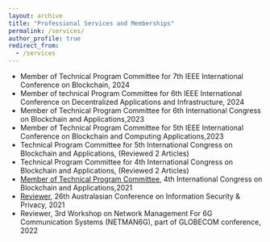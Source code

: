 ```yaml
---
layout: archive
title: "Professional Services and Memberships"
permalink: /services/
author_profile: true
redirect_from:
  - /services
---
```



* Member of Technical Program Committee for 7th IEEE International Conference on Blockchain, 2024 
* Member of technical Program Committee for 6th IEEE International Conference on Decentralized Applications and Infrastructure, 2024
* Member of Technical Program Committee for 6th International Congress on Blockchain and Applications,2023
* Member of Technical Program Committee for 5th IEEE International Conference on Blockchain and Computing Applications,2023
* Technical Program Committee for 5th International Congress on Blockchain and Applications, (Reviewed 2 Articles)
* Technical Program Committee for 4th International Congress on Blockchain and Applications, (Reviewed 2 Articles)
* [Member of Technical Program Committee](https://www.blockchain-congress.net/organization/program-committee), 4th International Congress on Blockchain and Applications,2021
* [Reviewer](https://books.google.com/books?id=9GBMEAAAQBAJ&pg=PR9&lpg=PR9&dq=syed+badruddoja+ACISP+2021&source=bl&ots=N9uU3gGDbB&sig=ACfU3U2i3gcrSwDfSp_IjXSgCRLb1veV8g&hl=en&sa=X&ved=2ahUKEwjDzcyY5ZD8AhUrkmoFHa8sD90Q6AF6BAglEAM#v=onepage&q&f=false), 26th Australasian Conference on Information Security & Privacy, 2021
* Reviewer, 3rd Workshop on Network Management For 6G Communication Systems (NETMAN6G), part of GLOBECOM conference, 2022






<!-- ## DEIA Commitment
Diversity, equity, inclusion and accessibility are inevitable in the classroom and the research laboratory as it is essential for academic development and excellence. I will actively pursue opportunities to enhance diversity and opportunities for students from historically underrepresented backgrounds in research, the classroom, and across campus at the University of Texas at El Paso. As part of my efforts to recruit minority students, I will seek out scholarship and fellowship opportunities in my lab, the department, and external institutes. Moreover, I will seek National Science Foundation (NSF) funding such as "Broadening Participation in STEM" to recruit and train minority graduate students in my field and provide mentoring to women and minority students to encourage them to pursue academic careers. I will work with students and faculty regardless of their race, ethnicity, gender, age, religion, language, abilities/disabilities, sexual orientation, socioeconomic status, or country of origin. My goal is to uphold these values and lead by example through outreach to international scientific communication and advance women's and minority representation through leadership and participation in programs. -->
